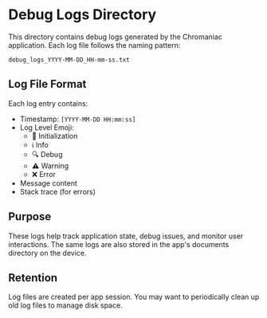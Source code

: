 # Debug Logs Directory

This directory contains debug logs generated by the Chromaniac application. Each log file follows the naming pattern:
```
debug_logs_YYYY-MM-DD_HH-mm-ss.txt
```

## Log File Format
Each log entry contains:
- Timestamp: `[YYYY-MM-DD HH:mm:ss]`
- Log Level Emoji:
  - 🚀 Initialization
  - ℹ️ Info
  - 🔍 Debug
  - ⚠️ Warning
  - ❌ Error
- Message content
- Stack trace (for errors)

## Purpose
These logs help track application state, debug issues, and monitor user interactions. The same logs are also stored in the app's documents directory on the device.

## Retention
Log files are created per app session. You may want to periodically clean up old log files to manage disk space.
